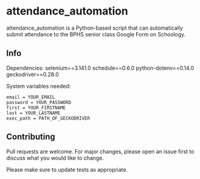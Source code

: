 # attendance_automation

attendance_automation is a Python-based script that can automatically submit attendance to the BPHS senior class Google Form on Schoology.

## Info

Dependencies:
    selenium==3.141.0
    schedule==0.6.0
    python-dotenv==0.14.0
    geckodriver==0.28.0

System variables needed:
```
email = YOUR_EMAIL
password = YOUR_PASSWORD
first = YOUR_FIRSTNAME
last = YOUR_LASTNAME
exec_path = PATH_OF_GECKODRIVER
```

## Contributing

Pull requests are welcome. For major changes, please open an issue first to discuss what you would like to change.

Please make sure to update tests as appropriate.